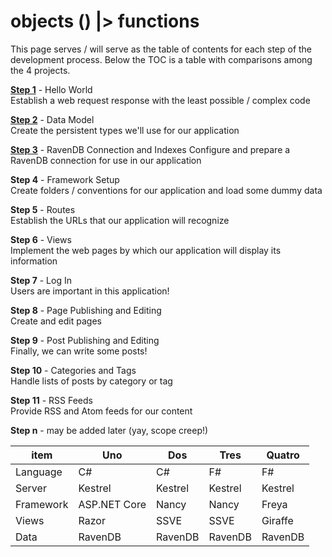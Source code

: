 # objects () |> functions

This page serves / will serve as the table of contents for each step of the development process.  Below the TOC is a table with comparisons among the 4 projects.

**[Step 1](step1)** - Hello World  
Establish a web request response with the least possible / complex code

**[Step 2](step2)** - Data Model  
Create the persistent types we'll use for our application

**[Step 3](step3)** - RavenDB Connection and Indexes
Configure and prepare a RavenDB connection for use in our application

**Step 4** - Framework Setup  
Create folders / conventions for our application and load some dummy data

**Step 5** - Routes  
Establish the URLs that our application will recognize

**Step 6** - Views  
Implement the web pages by which our application will display its information

**Step 7** - Log In  
Users are important in this application!

**Step 8** - Page Publishing and Editing  
Create and edit pages

**Step 9** - Post Publishing and Editing  
Finally, we can write some posts!

**Step 10** - Categories and Tags  
Handle lists of posts by category or tag

**Step 11** - RSS Feeds  
Provide RSS and Atom feeds for our content

**Step n** - may be added later (yay, scope creep!)

|  item  | Uno | Dos | Tres | Quatro |
| --- | --- | --- | --- | --- |
| Language | C# | C# | F# | F# |
| Server | Kestrel | Kestrel | Kestrel | Kestrel |
| Framework | ASP.NET Core | Nancy | Nancy | Freya |
| Views | Razor | SSVE | SSVE | Giraffe |
| Data | RavenDB | RavenDB | RavenDB | RavenDB |
